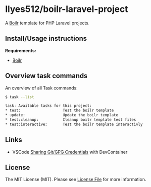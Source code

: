 # Ilyes512/boilr-laravel-project

A [Boilr](https://github.com/Ilyes512/boilr) template for PHP Laravel projects.

## Install/Usage instructions

**Requirements:**
- [Boilr](https://github.com/Ilyes512/boilr#installation)

## Overview task commands

An overview of all Task commands:

```bash
$ task --list

task: Available tasks for this project:
* test:                   Test the boilr template
* update:                 Update the boilr template
* test:cleanup:           Cleanup boilr template test files
* test:interactive:       Test the boilr template interactivly
```
## Links

- VSCode [Sharing Git/GPG Credentials](https://code.visualstudio.com/remote/advancedcontainers/sharing-git-credentials)
  with DevContainer

## License

The MIT License (MIT). Please see [License File](LICENSE) for more information.
